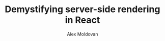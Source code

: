 ---
sections:
  - reactjs
link: 'https://medium.freecodecamp.org/demystifying-reacts-server-side-render-de335d408fe4'
title: 'Demystifying server-side rendering in React'
author: 'Alex Moldovan'
publishedAt: 2018-03-26T00:00:00.000Z
type:
  - article
topics:
  - react_server_side_rendering
suggestedBy:
  - andreamangano
createdAt: 2018-04-07T00:18:21.844Z
reference: aHR0cHM6Ly9tZWRpdW0uZnJlZWNvZGVjYW1wLm9yZy9kZW15c3RpZnlpbmctcmVhY3RzLXNlcnZlci1zaWRlLXJlbmRlci1kZTMzNWQ0MDhmZTQ
slug: demystifying-serverside-rendering-in-react-by-alex-moldovan
---